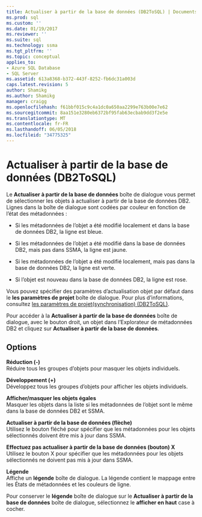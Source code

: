 ```yaml
---
title: Actualiser à partir de la base de données (DB2ToSQL) | Documents Microsoft
ms.prod: sql
ms.custom: ''
ms.date: 01/19/2017
ms.reviewer: ''
ms.suite: sql
ms.technology: ssma
ms.tgt_pltfrm: ''
ms.topic: conceptual
applies_to:
- Azure SQL Database
- SQL Server
ms.assetid: 613a8368-b372-443f-8252-fb6dc31a003d
caps.latest.revision: 5
author: Shamikg
ms.author: Shamikg
manager: craigg
ms.openlocfilehash: f61bbf015c9c4a1dc0a650aa2299e763b00e7e62
ms.sourcegitcommit: 8aa151e3280eb6372bf95fab63ecbab9dd3f2e5e
ms.translationtype: MT
ms.contentlocale: fr-FR
ms.lasthandoff: 06/05/2018
ms.locfileid: "34775325"
---
```

# <a name="refresh-from-database-db2tosql"></a>Actualiser à partir de la base de données (DB2ToSQL)
Le **Actualiser à partir de la base de données** boîte de dialogue vous permet de sélectionner les objets à actualiser à partir de la base de données DB2. Lignes dans la boîte de dialogue sont codées par couleur en fonction de l’état des métadonnées :  
  
-   Si les métadonnées de l’objet a été modifié localement et dans la base de données DB2, la ligne est bleue.  
  
-   Si les métadonnées de l’objet a été modifié dans la base de données DB2, mais pas dans SSMA, la ligne est jaune.  
  
-   Si les métadonnées de l’objet a été modifié localement, mais pas dans la base de données DB2, la ligne est verte.  
  
-   Si l’objet est nouveau dans la base de données DB2, la ligne est rose.  
  
Vous pouvez spécifier des paramètres d’actualisation objet par défaut dans le **les paramètres de projet** boîte de dialogue. Pour plus d’informations, consultez [les paramètres de projet&#40;synchronisation&#41; &#40;DB2ToSQL&#41;](../../ssma/db2/project-settings-synchronization-db2tosql.md).  
  
Pour accéder à la **Actualiser à partir de la base de données** boîte de dialogue, avec le bouton droit, un objet dans l’Explorateur de métadonnées DB2 et cliquez sur **Actualiser à partir de la base de données**.  
  
## <a name="options"></a>Options  
**Réduction (-)**  
Réduire tous les groupes d’objets pour masquer les objets individuels.  
  
**Développement (+)**  
Développez tous les groupes d’objets pour afficher les objets individuels.  
  
**Afficher/masquer les objets égales**  
Masquer les objets dans la liste si les métadonnées de l’objet sont le même dans la base de données DB2 et SSMA.  
  
**Actualiser à partir de la base de données (flèche)**  
Utilisez le bouton fléché pour spécifier que les métadonnées pour les objets sélectionnés doivent être mis à jour dans SSMA.  
  
**Effectuez pas actualiser à partir de la base de données (bouton) X**  
Utilisez le bouton X pour spécifier que les métadonnées pour les objets sélectionnés ne doivent pas mis à jour dans SSMA.  
  
**Légende**  
Affiche un **légende** boîte de dialogue. La légende contient le mappage entre les États de métadonnées et les couleurs de ligne.  
  
Pour conserver le **légende** boîte de dialogue sur le **Actualiser à partir de la base de données** boîte de dialogue, sélectionnez le **afficher en haut** case à cocher.  
  
